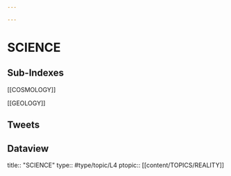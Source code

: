 ```yaml
---

---
```

# SCIENCE 
## Sub-Indexes
[[COSMOLOGY]]

[[GEOLOGY]]

## Tweets


## Dataview
title:: "SCIENCE"
type:: #type/topic/L4
ptopic:: [[content/TOPICS/REALITY]]
